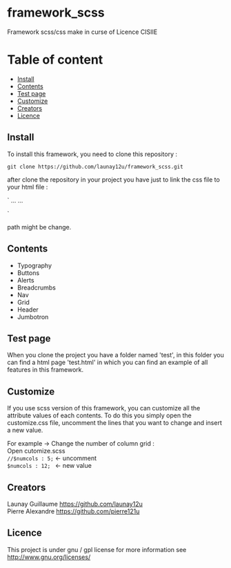 # framework_scss
Framework scss/css make in curse of Licence CISIIE


# Table of content

- [Install](#install)
- [Contents](#contents)
- [Test page](#test-page)
- [Customize](#customize)
- [Creators](#creators)
- [Licence](#licence)

## Install

To install this framework, you need to clone this repository :

`git clone https://github.com/launay12u/framework_scss.git`

after clone the repository in your project you have just to link the css file to your html file :

`<head>
    ... 
    <link rel="stylesheet" type="text/css" href="css/framework.css">
    ...
</head>`

path might be change.

## Contents

+ Typography
+ Buttons
+ Alerts
+ Breadcrumbs
+ Nav
+ Grid
+ Header
+ Jumbotron


## Test page

When you clone the project you have a folder named 'test', in this folder you can find a html page 'test.html' 
in which you can find an example of all features in this framework.

## Customize

If you use scss version of this framework, you can customize all the attribute values of each contents.
To do this you simply open the customize.css file, uncomment the lines that you want to change and insert a new value.

For example -> Change the number of column grid :  
Open cutomize.scss  
`//$numcols : 5;` <- uncomment  
`$numcols : 12; ` <- new value  

## Creators

Launay Guillaume https://github.com/launay12u  
Pierre Alexandre https://github.com/pierre121u

## Licence

This project is under gnu / gpl license for more information see <http://www.gnu.org/licenses/>
